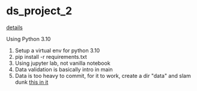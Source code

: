 # ds_project_2

<a href="https://openclassrooms.com/fr/paths/164/projects/627/assignment">details</a>

Using Python 3.10

1. Setup a virtual env for python 3.10
2. pip install -r requirements.txt
3. Using jupyter lab, not vanilla notebook
4. Data validation is basically intro in main
5. Data is too heavy to commit, for it to work, create a dir "data" and slam dunk <a href="https://databank.worldbank.org/data/download/Edstats_csv.zip">this in it</a>